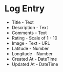 # Log Entry

- Title - Text
- Description - Text
- Comments - Text
- Rating - Scale of 1 - 10
- Image - Text - URL
- Latitude - Number
- Longitude - Number
- Created At - DateTime
- Updated At - DateTime
